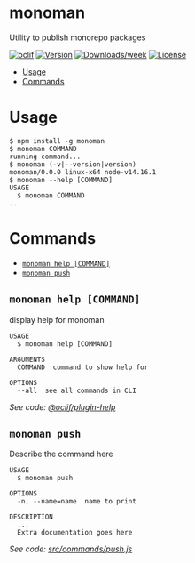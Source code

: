 monoman
========

Utility to publish monorepo packages

[![oclif](https://img.shields.io/badge/cli-oclif-brightgreen.svg)](https://oclif.io)
[![Version](https://img.shields.io/npm/v/monoman.svg)](https://npmjs.org/package/monoman)
[![Downloads/week](https://img.shields.io/npm/dw/monoman.svg)](https://npmjs.org/package/monoman)
[![License](https://img.shields.io/npm/l/monoman.svg)](https://github.com/daniellockyer/monoman/blob/master/package.json)

<!-- toc -->
* [Usage](#usage)
* [Commands](#commands)
<!-- tocstop -->
# Usage
<!-- usage -->
```sh-session
$ npm install -g monoman
$ monoman COMMAND
running command...
$ monoman (-v|--version|version)
monoman/0.0.0 linux-x64 node-v14.16.1
$ monoman --help [COMMAND]
USAGE
  $ monoman COMMAND
...
```
<!-- usagestop -->
# Commands
<!-- commands -->
* [`monoman help [COMMAND]`](#monoman-help-command)
* [`monoman push`](#monoman-push)

## `monoman help [COMMAND]`

display help for monoman

```
USAGE
  $ monoman help [COMMAND]

ARGUMENTS
  COMMAND  command to show help for

OPTIONS
  --all  see all commands in CLI
```

_See code: [@oclif/plugin-help](https://github.com/oclif/plugin-help/blob/v3.2.3/src/commands/help.ts)_

## `monoman push`

Describe the command here

```
USAGE
  $ monoman push

OPTIONS
  -n, --name=name  name to print

DESCRIPTION
  ...
  Extra documentation goes here
```

_See code: [src/commands/push.js](https://github.com/daniellockyer/monoman/blob/v0.0.0/src/commands/push.js)_
<!-- commandsstop -->
